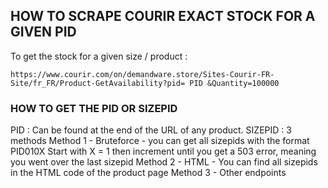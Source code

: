 ## HOW TO SCRAPE COURIR EXACT STOCK FOR A GIVEN PID

To get the stock for a given size / product :
```
https://www.courir.com/on/demandware.store/Sites-Courir-FR-Site/fr_FR/Product-GetAvailability?pid= PID &Quantity=100000
```

### HOW TO GET THE PID OR SIZEPID 
PID : Can be found at the end of the URL of any product.
SIZEPID : 3 methods
Method 1 - Bruteforce - you can get all sizepids with the format PID010X
Start with X = 1 then increment until you get a 503 error, meaning you went over the last sizepid
Method 2 - HTML - You can find all sizepids in the HTML code of the product page
Method 3 - Other endpoints
